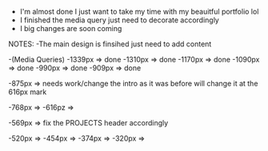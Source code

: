 - I'm almost done I just want to take my time with my beauitful portfolio lol
- I finished the media query just need to decorate accordingly
- I big changes are soon coming

NOTES:
-The main design is finsihed just need to add content 

-(Media Queries)
-1339px => done
-1310px => done
-1170px => done
-1090px => done
-990px => done
-909px => done

-875px => 
needs work/change the intro as it was before 
will change it at the 616px mark

-768px =>
-616pz =>

-569px =>
fix the PROJECTS header accordingly

-520px =>
-454px =>
-374px =>
-320px =>

